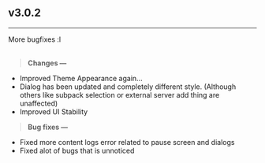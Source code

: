 ## v3.0.2
---
More bugfixes :l<br><br>
> **Changes —**
- Improved Theme Appearance again...
- Dialog has been updated and completely different style. (Although others like subpack selection or external server add thing are unaffected)
- Improved UI Stability

> **Bug fixes —**
- Fixed more content logs error related to pause screen and dialogs
- Fixed alot of bugs that is unnoticed